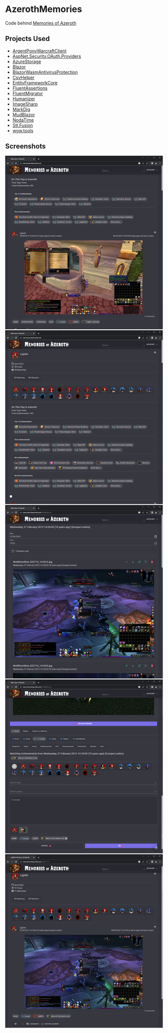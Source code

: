 # AzerothMemories

Code behind [Memories of Azeroth](https://memoriesofazeroth.com)

## Projects Used

* [ArgentPonyWarcraftClient](https://github.com/blizzard-net/warcraft)
* [AspNet.Security.OAuth.Providers](https://github.com/aspnet-contrib/AspNet.Security.OAuth.Providers)
* [AzureStorage](https://github.com/Azure/azure-sdk-for-net/blob/Azure.Storage.Blobs_12.16.0/sdk/storage/Azure.Storage.Blobs/README.md)
* [Blazor](https://dotnet.microsoft.com/en-us/apps/aspnet/web-apps/blazor)
* [BlazorWasmAntivirusProtection](https://github.com/stavroskasidis/BlazorWasmAntivirusProtection)
* [CsvHelper](https://joshclose.github.io/CsvHelper)
* [EntityFrameworkCore](https://learn.microsoft.com/en-us/ef/core/)
* [FluentAssertions ](https://fluentassertions.com)
* [FluentMigrator](https://github.com/fluentmigrator/fluentmigrator/wiki)
* [Humanizer](https://github.com/Humanizr/Humanizer)
* [ImageSharp](https://github.com/SixLabors/ImageSharp)
* [MarkDig](https://github.com/lunet-io/markdig)
* [MudBlazor](https://mudblazor.com)
* [NodaTime](https://nodatime.org)
* [Stl.Fusion](https://github.com/servicetitan/Stl.Fusion)
* [wow.tools](https://github.com/Marlamin/wow.tools.local)

## Screenshots

<img src="AzerothMemories.Assets/img/index-0.png" alt="Memories of Azeroth Index" title="Memories of Azeroth Index">
<img src="AzerothMemories.Assets/img/index-1.png" alt="Memories of Azeroth Index" title="Memories of Azeroth Index">
<img src="AzerothMemories.Assets/img/add-0.png" alt="Memories of Azeroth Restore Memory" title="Memories of Azeroth Restore Memory">
<img src="AzerothMemories.Assets/img/add-1.png" alt="Memories of Azeroth Restore Memory" title="Memories of Azeroth Restore Memory">
<img src="AzerothMemories.Assets/img/post-0.png" alt="Memories of Azeroth Post" title="Memories of Azeroth Post">
